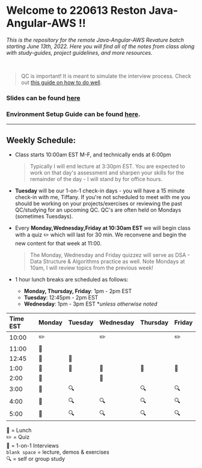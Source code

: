 # Welcome to 220613 Reston Java-Angular-AWS !!
*This is the repository for the remote Java-Angular-AWS Revature batch starting June 13th, 2022.
Here you will find all of the notes from class along with study-guides, project guidelines, and more resources.*

<br>

<!-- ### Most Recent QC Guide can be found [here]() :star: -->
> QC is important! It is meant to simulate the interview process.  Check out [this guide on how to do well](). 

### Slides can be found [here](https://docs.google.com/presentation/d/1i5SkYskb_f87kHqP0zk8kwiCJUA1ZSQNi9MGjoGm5NA/edit#slide=id.p)

### Environment Setup Guide can be found [here](https://github.com/220613-Reston-Java-Angular-AWS/Curriculum-Notes/tree/main/Environment-Setup).
---

## Weekly Schedule:
* Class starts 10:00am EST M-F, and technically ends at 6:00pm
  > Typically I will end lecture at 3:30pm EST.  You are expected to work on that day's assessment and sharpen your skills for the remainder of the day - I will stand by for office hours.
  
* **Tuesday** will be our 1-on-1 check-in days - you will have a 15 minute check-in with me, Tiffany.  If you're not scheduled to meet with me you should be working on your projects/exercises or reviewing the past QC/studying for an upcoming QC. QC's are often held on Mondays (sometimes Tuesdays).

* Every **Monday,Wednesday,Friday at 10:30am EST** we will begin class with a quiz :pencil2: which will last for 30 min.  We reconvene and begin the new content for that week at 11:00.
  > The Monday, Wednesday and Friday quizzez will serve as DSA - Data Structure & Algorithms practice as well.
  > Note Mondays at 10am, I will review topics from the previous week!

* 1 hour lunch breaks are scheduled as follows:
  - **Monday, Thursday, Friday**: 1pm - 2pm EST
  - **Tuesday**: 12:45pm - 2pm EST
  - **Wednesday**: 1pm - 3pm EST **unless otherwise noted*
 

Time EST |  Monday | Tuesday | Wednesday | Thursday |   Friday   |
:--------|---------|---------|-----------|----------|------------|
10:00    |   :pencil2:      |         |      :pencil2:      |          |    :pencil2:        |
11:00    |   :speech_balloon:      |         |           |          |            |
12:45    | :speech_balloon: | :pizza:        |           |          |            |
1:00    | :pizza:  |  :pizza:       |  :pizza:        |    :pizza:      |    :pizza:       |
2:00    |   :speech_balloon:      |         |  :pizza:          |          |            |
3:00    |   :speech_balloon:      |   :mag:      |          |   :mag:       |    :mag:        |
4:00    |  :speech_balloon:       |  :mag:     |      :mag:      |   :mag:       |   :mag:         |
5:00    |  :speech_balloon:       |  :mag:       |   :mag:        |    :mag:      |    :mag:      | 

:pizza: = Lunch <br>
:pencil2: = Quiz <br>
:speech_balloon: = 1-on-1 Interviews <br>
`blank space` = lecture, demos & exercises <br>
:mag: = self or group study 

